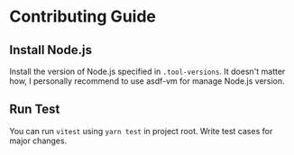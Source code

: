 # Contributing Guide

## Install Node.js

Install the version of Node.js specified in `.tool-versions`. It doesn't matter how, I personally recommend to use asdf-vm for manage Node.js version.

## Run Test

You can run `vitest` using `yarn test` in project root. Write test cases for major changes.

